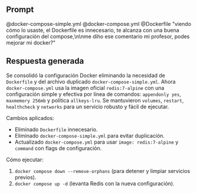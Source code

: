 ## Prompt

@docker-compose-simple.yml @docker-compose.yml @Dockerfile
"viendo cómo lo usaste, el Dockerfile es innecesario, te alcanza con una buena configuración del compose,\n\nme diho ese comentario mi profesor, podes mejorar mi docker?"

## Respuesta generada

Se consolidó la configuración Docker eliminando la necesidad de `Dockerfile` y del archivo duplicado `docker-compose-simple.yml`. Ahora `docker-compose.yml` usa la imagen oficial `redis:7-alpine` con una configuración simple y efectiva por línea de comandos: `appendonly yes`, `maxmemory 256mb` y política `allkeys-lru`. Se mantuvieron `volumes`, `restart`, `healthcheck` y `networks` para un servicio robusto y fácil de ejecutar.

Cambios aplicados:

- Eliminado `Dockerfile` innecesario.
- Eliminado `docker-compose-simple.yml` para evitar duplicación.
- Actualizado `docker-compose.yml` para usar `image: redis:7-alpine` y `command` con flags de configuración.

Cómo ejecutar:

1. `docker compose down --remove-orphans` (para detener y limpiar servicios previos).
2. `docker compose up -d` (levanta Redis con la nueva configuración).

